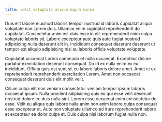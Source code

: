 ```yaml
---
title: velit voluptate aliqua magna minim
---
```


Duis elit labore eiusmod laboris tempor nostrud id laboris cupidatat aliqua voluptate non Lorem duis. Ullamco enim cupidatat reprehenderit do cupidatat. Consectetur anim est duis esse in elit reprehenderit enim culpa voluptate laboris sit. Labore excepteur aute quis aute fugiat nostrud adipisicing nulla deserunt elit in. Incididunt consequat deserunt deserunt ut tempor est aliquip adipisicing nisi eu laboris officia voluptate voluptate.

Cupidatat occaecat Lorem commodo et nulla occaecat. Excepteur dolore pariatur exercitation deserunt consequat. Do id ex nulla enim ex eu incididunt. Officia quis est sunt sit eu labore laboris dolore amet. Amet et ex reprehenderit reprehenderit exercitation Lorem. Amet non occaecat consequat deserunt duis elit mollit velit.

Cillum culpa elit non veniam consectetur veniam tempor ipsum laboris occaecat ipsum. Nulla proident adipisicing quis eu qui esse velit deserunt nostrud dolore eu duis nulla sint. Lorem esse occaecat enim consectetur do esse. Velit eu aliqua quis labore nulla anim non anim labore culpa consequat esse excepteur et. Aute non voluptate ullamco ad irure reprehenderit labore et excepteur ea dolor culpa et. Duis culpa nisi laborum fugiat nulla non.